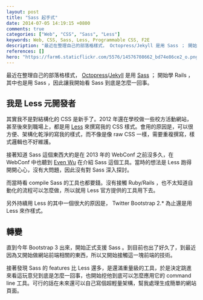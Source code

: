 ```yaml
---
layout: post
title: "Sass 起手式"
date: 2014-07-05 14:19:15 +0800
comments: true
categories: ["Web", "CSS", "Sass", "Less"]
keywords: Web, CSS, Sass, Less, Programmable CSS, F2E
description: "最近在整理自己的部落格樣式， Octopress/Jekyll 是用 Sass ； 開始學 Rails ，其中也是用 Sass ，因此讓我開始看 Sass 到底是怎麼一回事。"
references: []
hero: "https://farm6.staticflickr.com/5576/14576708662_bd74e86ce2_o.png"
---
```


最近在整理自己的部落格樣式， [Octopress](http://octopress.org/)/[Jekyll](http://jekyllrb.com/) 是用 [Sass](http://sass-lang.com/) ； 開始學 Rails ，其中也是用 Sass ，因此讓我開始看 Sass 到底是怎麼一回事。 

<!-- more -->

## 我是 Less 元開發者 

其實我不是對結構化的 CSS 是新手了。2012 年還在學校做一些校方活動網站，甚至後來到職場上，都是用 [Less](http://lesscss.org/) 來撰寫我的 CSS 樣式。會用的原因是，可以很方便、架構化乾淨的寫我的樣式，而不像是像 raw CSS 一樣，需要重複撰寫，樣式邏輯也不好維護。

接著知道 Sass 這個東西大約是在 2013 年的 WebConf 之前沒多久，在 WebConf 中也聽到 [Even Wu](http://blog.evendesign.tw/) 在介紹 Sass 這個工具。當時的想法是 Less 跑得開開心心，沒有大問題，因此沒有對 Sass 深入探討。

而當時看 compile Sass 的工具也都要錢。沒有接觸 Ruby/Rails ，也不太知道自動化的流程可以怎麼做，所以就用 Less 官方提供的工具用下去。

另外持續用 Less 的其中一個很大的原因是， Twitter Bootstrap 2.* 為止還是用 Less 來作樣式。

## 轉變

直到今年 Bootstrap 3 出來，開始正式支援 Sass 。到目前也出了好久了，到最近因為又開始做網站前端相關的東西，所以又開始接觸這一塊前端的技術。

接著發現 Sass 的 features 比 Less 還多，是還滿重量級的工具，於是決定跳進來看這玩意兒到底是怎麼一回事，也開始挖他到底可以怎麼應用它的 command line 工具。可行的話在未來還可以自己寫個超輕量架構，幫我處理生成簡單的網站頁面。